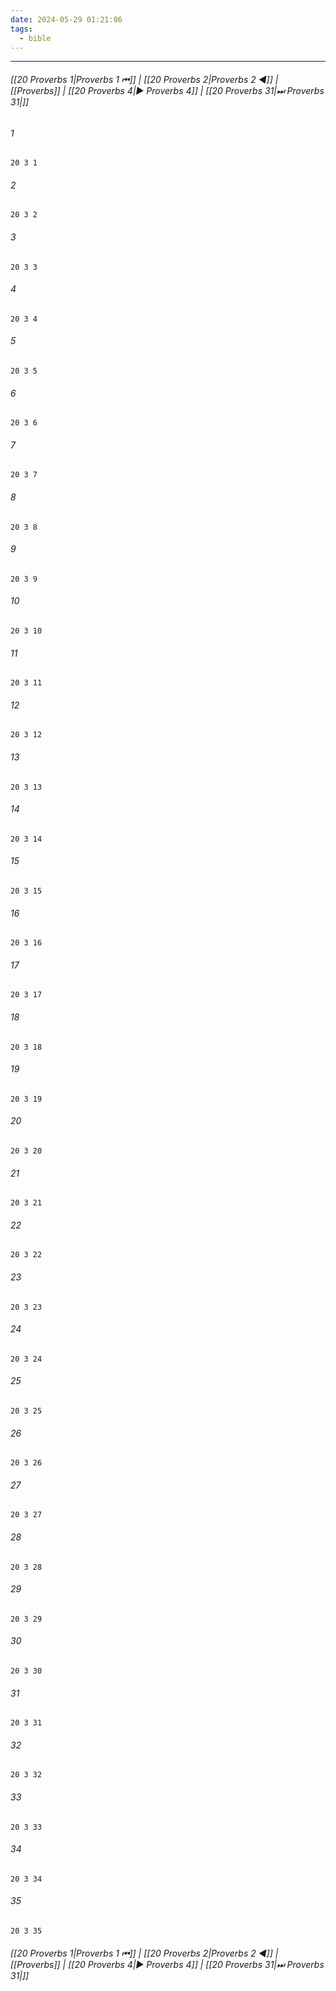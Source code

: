 ```yaml
---
date: 2024-05-29 01:21:06
tags:
  - bible
---
```

___

###### [[20 Proverbs 1|Proverbs 1 ⏮]] | [[20 Proverbs 2|Proverbs 2 ◀]] | [[Proverbs]] | [[20 Proverbs 4|▶ Proverbs 4]] | [[20 Proverbs 31|⏭ Proverbs 31|]]

###### 1
``` verse
20 3 1 
```
###### 2
``` verse
20 3 2 
```
###### 3
``` verse
20 3 3 
```
###### 4
``` verse
20 3 4 
```
###### 5
``` verse
20 3 5 
```
###### 6
``` verse
20 3 6 
```
###### 7
``` verse
20 3 7 
```
###### 8
``` verse
20 3 8 
```
###### 9
``` verse
20 3 9 
```
###### 10
``` verse
20 3 10 
```
###### 11
``` verse
20 3 11 
```
###### 12
``` verse
20 3 12 
```
###### 13
``` verse
20 3 13 
```
###### 14
``` verse
20 3 14 
```
###### 15
``` verse
20 3 15 
```
###### 16
``` verse
20 3 16 
```
###### 17
``` verse
20 3 17 
```
###### 18
``` verse
20 3 18 
```
###### 19
``` verse
20 3 19 
```
###### 20
``` verse
20 3 20 
```
###### 21
``` verse
20 3 21 
```
###### 22
``` verse
20 3 22 
```
###### 23
``` verse
20 3 23 
```
###### 24
``` verse
20 3 24 
```
###### 25
``` verse
20 3 25 
```
###### 26
``` verse
20 3 26 
```
###### 27
``` verse
20 3 27 
```
###### 28
``` verse
20 3 28 
```
###### 29
``` verse
20 3 29 
```
###### 30
``` verse
20 3 30 
```
###### 31
``` verse
20 3 31 
```
###### 32
``` verse
20 3 32 
```
###### 33
``` verse
20 3 33 
```
###### 34
``` verse
20 3 34 
```
###### 35
``` verse
20 3 35 
```

###### [[20 Proverbs 1|Proverbs 1 ⏮]] | [[20 Proverbs 2|Proverbs 2 ◀]] | [[Proverbs]] | [[20 Proverbs 4|▶ Proverbs 4]] | [[20 Proverbs 31|⏭ Proverbs 31|]]

